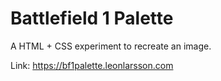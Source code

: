 # Battlefield 1 Palette

A HTML + CSS experiment to recreate an image.

Link: https://bf1palette.leonlarsson.com
